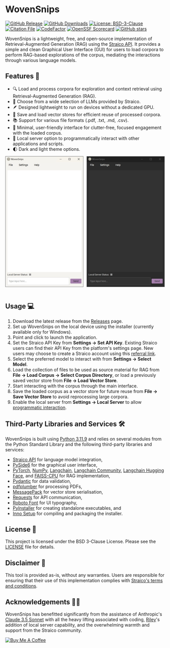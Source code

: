 # WovenSnips
[![GitHub Release](https://img.shields.io/github/v/release/ekjaisal/WovenSnips?color=141414&label=Release)](https://github.com/ekjaisal/WovenSnips/releases) [![GitHub Downloads](https://img.shields.io/github/downloads/ekjaisal/WovenSnips/total?color=141414&label=Downloads)](https://github.com/ekjaisal/WovenSnips/releases) [![License: BSD-3-Clause](https://img.shields.io/badge/License-BSD_3--Clause-141414.svg)](https://github.com/ekjaisal/WovenSnips/blob/main/LICENSE) [![Citation File](https://img.shields.io/badge/Citation-CFF-141414.svg)](https://github.com/ekjaisal/WovenSnips/blob/main/CITATION.cff) [![CodeFactor](https://www.codefactor.io/repository/github/ekjaisal/wovensnips/badge/main)](https://www.codefactor.io/repository/github/ekjaisal/wovensnips/overview/main) [![OpenSSF Scorecard](https://api.scorecard.dev/projects/github.com/ekjaisal/WovenSnips/badge)](https://scorecard.dev/viewer/?uri=github.com/ekjaisal/WovenSnips) [![GitHub stars](https://img.shields.io/github/stars/ekjaisal/WovenSnips?color=141414)](https://github.com/ekjaisal/WovenSnips/stargazers) 

WovenSnips is a lightweight, free, and open-source implementation of Retrieval-Augmented Generation (RAG) using the [Straico API](https://straico.com/). It provides a simple and clean Graphical User Interface (GUI) for users to load corpora to perform RAG-based explorations of the corpus, mediating the interactions through various language models.

## Features 🌟

- 🔍 Load and process corpora for exploration and context retrieval using Retrieval-Augmented Generation (RAG).
- 🤖 Choose from a wide selection of LLMs provided by Straico.
- 🪶 Designed lightweight to run on devices without a dedicated GPU.
- 💾 Save and load vector stores for efficient reuse of processed corpora.
- 📚 Support for various file formats (.pdf, .txt, .md, .csv).
- 💬 Minimal, user-friendly interface for clutter-free, focused engagement with the loaded corpus.
- 🔌 Local server option to programmatically interact with other applications and scripts.
- 🌓 Dark and light theme options.

<div style="display: flex; justify-content: space-between;">
  <img src="assets/screenshots/interface_light.jpg" alt="WovenSnips Main Interface - Light Theme" style="width: 49%;" />
  <img src="assets/screenshots/interface_dark.jpg" alt="WovenSnips Main Interface - Dark Theme" style="width: 49%;" />
</div><br>

## Usage 💻

1. Download the latest release from the [Releases](https://github.com/ekjaisal/WovenSnips/releases) page.
2. Set up WovenSnips on the local device using the installer (currently available only for Windows).
3. Point and click to launch the application.
4. Set the Straico API Key from **Settings → Set API Key**. Existing Straico users can find their API Key from the platform's settings page. New users may choose to create a Straico account using this [referral link](https://platform.straico.com/signup?fpr=jaisal).
5. Select the preferred model to interact with from **Settings → Select Model**.
6. Load the collection of files to be used as source material for RAG from **File → Load Corpus → Select Corpus Directory**, or load a previously saved vector store from **File → Load Vector Store**.
7. Start interacting with the corpus through the main interface.
8. Save the loaded corpus as a vector store for future reuse from **File → Save Vector Store** to avoid reprocessing large corpora.
9. Enable the local server from **Settings → Local Server** to allow [programmatic interaction](https://github.com/ekjaisal/WovenSnips/wiki).

## Third-Party Libraries and Services 🛠️

WovenSnips is built using [Python 3.11.9](https://www.python.org/downloads/release/python-3119) and relies on several modules from the Python Standard Library and the following third-party libraries and services:

- [Straico API](https://straico.com) for language model integration,
- [PySide6](https://pypi.org/project/PySide6) for the graphical user interface,
- [PyTorch](https://github.com/pytorch/pytorch), [NumPy](https://github.com/numpy/numpy), [Langchain](https://pypi.org/project/langchain), [Langchain Community](https://pypi.org/project/langchain-community), [Langchain Hugging Face](https://pypi.org/project/langchain-huggingface), and [FAISS-CPU](https://github.com/kyamagu/faiss-wheels) for RAG implementation,
- [Pydantic](https://github.com/pydantic/pydantic) for data validation,
- [pdfplumber](https://github.com/jsvine/pdfplumber) for processing PDFs,
- [MessagePack](https://github.com/msgpack/msgpack-python) for vector store serialisation,
- [Requests](https://github.com/psf/requests) for API communication,
- [Roboto Font](https://fonts.google.com/specimen/Roboto) for UI typography,
- [PyInstaller](https://pyinstaller.org/) for creating standalone executables, and
- [Inno Setup](https://jrsoftware.org/) for compiling and packaging the installer.

## License 📄

This project is licensed under the BSD 3-Clause License. Please see the [LICENSE](LICENSE) file for details.

## Disclaimer 📣

This tool is provided as-is, without any warranties. Users are responsible for ensuring that their use of this implementation complies with [Straico's terms and conditions](https://straico.com/terms-and-conditions).

## Acknowledgements 🤝🏾

WovenSnips has benefitted significantly from the assistance of Anthropic's [Claude 3.5 Sonnet](https://www.anthropic.com/news/claude-3-5-sonnet) with all the heavy lifting associated with coding, [Riley](https://github.com/RoboRiley)'s addition of local server capability, and the overwhelming warmth and support from the Straico community. 

<a href="https://www.buymeacoffee.com/ekjaisal" target="_blank"><img src="https://cdn.buymeacoffee.com/buttons/v2/default-yellow.png" alt="Buy Me A Coffee" style="height: 40px !important;width: 160px !important;" ></a>